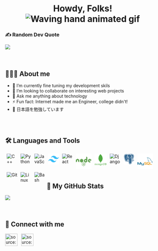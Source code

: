 <h1 align="center">Howdy, Folks! <img src="https://raw.githubusercontent.com/nixin72/nixin72/master/wave.gif" alt="Waving hand animated gif" height="45" width="45" /></h1>


### ✍️ Random Dev Quote
![](https://quotes-github-readme.vercel.app/api?type=horizontal&theme=merko)
<br>
<br>
<br>

## 👨🏻‍💻 About me
- 🌱 I’m currently fine tuning my development skils
- 👯 I’m looking to collaborate on interesting web projects
- 💬 Ask me anything about technology
- ⚡ Fun fact: Internet made me an Engineer, college didn't!
- 🔰 日本語を勉強しています
<br>
<br>

## 🛠 Languages and Tools
<img align="left" alt="C++" width="35px" height="35px" style="padding:5px;" src="https://upload.wikimedia.org/wikipedia/commons/1/18/ISO_C%2B%2B_Logo.svg" />
<!-- <img align="left" alt="Java" width="35px" height="35px" style="padding:5px;" src="https://cdn.jsdelivr.net/gh/devicons/devicon/icons/java/java-original.svg"/> -->
<img align="left" alt="Python" width="35px" height="35px" style="padding:5px;" src="https://upload.wikimedia.org/wikipedia/commons/c/c3/Python-logo-notext.svg" />
<!-- <img align="left" alt="HTML" width="35px" height="35px" style="padding:5px;" src="https://cdn.jsdelivr.net/gh/devicons/devicon/icons/html5/html5-plain.svg" /> -->
<!-- <img align="left" alt="CSS" width="35px" height="35px" style="padding:5px;" src="https://cdn.jsdelivr.net/gh/devicons/devicon/icons/css3/css3-plain.svg" />-->
<img align="left" alt="JavaScript" width="35px" height="35px" style="padding:5px;" src="https://cdn.jsdelivr.net/gh/devicons/devicon/icons/javascript/javascript-plain.svg" />
<img align="left" alt="Tailwind CSS" width="35px" height="35px" style="padding:5px;" src="https://github.com/devicons/devicon/blob/v2.15.1/icons/tailwindcss/tailwindcss-plain.svg" />
<!-- <img align="left" alt="TypeScript" width="35px" height="35px" style="padding:5px;" src="https://cdn.jsdelivr.net/gh/devicons/devicon/icons/typescript/typescript-plain.svg" /> -->
<img align="left" alt="React" width="35px" height="35px" style="padding:5px;" src="https://cdn.jsdelivr.net/gh/devicons/devicon/icons/react/react-original.svg" />
<img align="left" alt="NodeJS" width="50px" height="50px" style="padding:5px;" src="https://github.com/devicons/devicon/blob/v2.16.0/icons/nodejs/nodejs-plain-wordmark.svg" />
<img align="left" alt="MongoDB" width="40px" height="40px" style="padding:5px;" src="https://github.com/devicons/devicon/blob/v2.16.0/icons/mongodb/mongodb-plain-wordmark.svg" />
<img align="left" alt="Django" width="35px" height="35px" style="padding:5px;" src="https://cdn.jsdelivr.net/gh/devicons/devicon/icons/django/django-plain.svg" />
<img align="left" alt="PostgreSQL" width="35px" height="35px" style="padding:5px;" src="https://github.com/devicons/devicon/blob/v2.15.1/icons/postgresql/postgresql-plain.svg" />
<img align="left" alt="MySQL" width="50px" height="50px" style="padding:5px;" src="https://github.com/devicons/devicon/blob/v2.15.1/icons/mysql/mysql-original-wordmark.svg" />
<img align="left" alt="Git" width="35px" height="35px" style="padding:5px;" src="https://cdn.jsdelivr.net/gh/devicons/devicon/icons/git/git-original.svg" />
<img align="left" alt="Linux" width="35px" height="35px" style="padding:5px;" src="https://cdn.jsdelivr.net/gh/devicons/devicon/icons/linux/linux-original.svg" />
<img align="left" alt="Bash" width="35px" height="35px" style="padding:5px;" src="https://cdn.jsdelivr.net/gh/devicons/devicon/icons/bash/bash-original.svg" />
<!-- <img align="left" alt="GitHub" width="35px" height="35px" style="padding:5x;" src="https://github.githubassets.com/images/modules/logos_page/Octocat.png" /> -->
<br>
<br>
<br>
<br>

## 🚀 My GitHub Stats
[![](https://github-readme-streak-stats.herokuapp.com?user=raodevendrasingh&theme=black-ice&hide_border=true&date_format=j%20M%5B%20Y%5D)](https://git.io/streak-stats)
<br>
<br>
<br>

## 🔗 Connect with me
<a target="_WORD" href="https://linkedin.com/in/raodevendrasingh" rel="noopener noreferrer"><img src="https://i.imgur.com/pCETvi7.png" width=40px height=40px title="source: imgur.com" /></a> &nbsp; <a href="mailto:raoxdevendrasingh@gmail.com" target="_blank" rel="noopener noreferrer"><img src="https://i.imgur.com/fH1AFYG.png" width=40px height=40px title="source: imgur.com" /></a>





<!-- ![Top Langs](https://github-readme-stats.vercel.app/api/top-langs/?username=raodevendrasingh&size_weight=0&count_weight=1)
![Top Langs](https://github-readme-stats.vercel.app/api/top-langs/?username=raodevendrasingh&layout=compact&langs_count=10) -->
<!--
[![Stats](https://github-readme-stats.vercel.app/api?username=raodevendra)](https://github.com/raodevendrasingh/github-readme-stats)
<a href="https://twitter.com/raoxdevendra" target="_blank" rel="noopener noreferrer"><img src="https://i.imgur.com/G7yTDHP.png" width=40px height=40px title="source: imgur.com" /></a> 
<hr>


<hr>
-->

